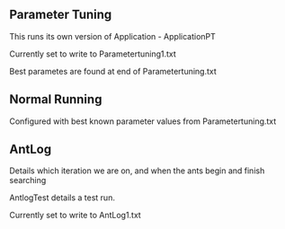 ## Parameter Tuning
This runs its own version of Application - ApplicationPT

Currently set to write to Parametertuning1.txt

Best parametes are found at end of Parametertuning.txt

## Normal Running
Configured with best known parameter values from Parametertuning.txt

## AntLog
Details which iteration we are on, and when the ants begin and finish searching

AntlogTest details a test run.

Currently set to write to AntLog1.txt